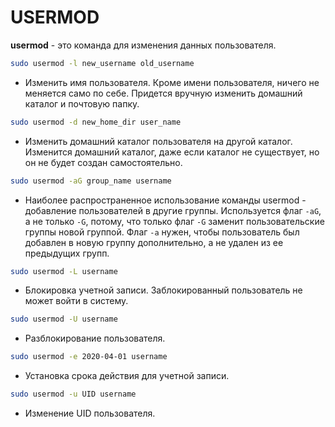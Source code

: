 # USERMOD

**usermod** - это команда для изменения данных пользователя.

```bash
sudo usermod -l new_username old_username
```
- Изменить имя пользователя. Кроме имени пользователя, ничего не меняется само по себе. Придется вручную изменить домашний каталог и почтовую папку.

```bash
sudo usermod -d new_home_dir user_name
```
- Изменить домашний каталог пользователя на другой каталог. Изменится домашний каталог, даже если каталог не существует, но он не будет создан самостоятельно.

```bash
sudo usermod -aG group_name username
```
- Наиболее распространенное использование команды usermod - добавление пользователей в другие группы. Используется флаг `-aG`, а не только `-G`, потому, что только флаг `-G` заменит пользовательские группы новой группой. Флаг `-a` нужен, чтобы пользователь был добавлен в новую группу дополнительно, а не удален из ее предыдущих групп.

```bash
sudo usermod -L username
```
- Блокировка учетной записи. Заблокированный пользователь не может войти в систему.

```bash
sudo usermod -U username
```
- Разблокирование пользователя.

```bash
sudo usermod -e 2020-04-01 username
```
- Установка срока действия для учетной записи.

```bash
sudo usermod -u UID username
```
- Изменение UID пользователя.
